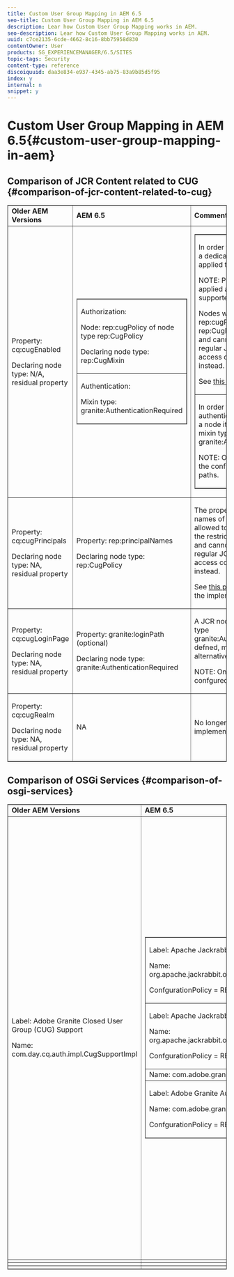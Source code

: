 ```yaml
---
title: Custom User Group Mapping in AEM 6.5
seo-title: Custom User Group Mapping in AEM 6.5
description: Lear how Custom User Group Mapping works in AEM.
seo-description: Lear how Custom User Group Mapping works in AEM.
uuid: c7ce2135-6cde-4662-8c16-8bb75958d830
contentOwner: User
products: SG_EXPERIENCEMANAGER/6.5/SITES
topic-tags: Security
content-type: reference
discoiquuid: daa3e834-e937-4345-ab75-83a9b85d5f95
index: y
internal: n
snippet: y
---
```


# Custom User Group Mapping in AEM 6.5{#custom-user-group-mapping-in-aem}

## Comparison of JCR Content related to CUG {#comparison-of-jcr-content-related-to-cug}

<table border="1" cellpadding="1" cellspacing="0" width="100%"> 
 <tbody> 
  <tr> 
   <td><strong>Older AEM Versions</strong></td> 
   <td><strong>AEM 6.5</strong></td> 
   <td><strong>Comments</strong></td> 
  </tr> 
  <tr> 
   <td><p>Property: cq:cugEnabled</p> <p>Declaring node type: N/A, residual property</p> </td> 
   <td> 
    <table border="1" cellpadding="1" cellspacing="0" width="100%"> 
     <tbody> 
      <tr> 
       <td><p>Authorization:</p> <p>Node: rep:cugPolicy of node type rep:CugPolicy</p> <p>Declaring node type: rep:CugMixin</p> <p> </p> <p> </p> <p> </p> </td> 
      </tr> 
      <tr> 
       <td><p>Authentication:</p> <p>Mixin type: granite:AuthenticationRequired</p> </td> 
      </tr> 
     </tbody> 
    </table> </td> 
   <td> 
    <table border="1" cellpadding="1" cellspacing="0" width="100%"> 
     <tbody> 
      <tr> 
       <td><p>In order to restrict read access a dedicated CUG policy is applied to the target node.</p> <p>NOTE: Policies can only be applied at the configured supported paths.</p> <p>Nodes with name rep:cugPolicy and type rep:CugPolicy are protected and cannot be written using regular JCR API calls; use JCR access control management instead.</p> <p>See <a href="http://jackrabbit.apache.org/oak/docs/security/authorization/cug.html" target="_blank">this page</a> for more info.</p> </td> 
      </tr> 
      <tr> 
       <td><p>In order to enforce authentication requirement on a node it is sufcient to add the mixin type granite:AuthenticationRequired.</p> <p>NOTE: Only respected below the configured supported paths.</p> </td> 
      </tr> 
     </tbody> 
    </table> </td> 
  </tr> 
  <tr> 
   <td><p>Property: cq:cugPrincipals</p> <p>Declaring node type: NA, residual property</p> </td> 
   <td><p>Property: rep:principalNames</p> <p>Declaring node type: rep:CugPolicy</p> </td> 
   <td><p>The property containing the names of those principals that are allowed to read the content below the restricted CUG is protected and cannot be written using regular JCR API calls; use JCR access control management instead.</p> <p>See <a href="http://svn.apache.org/repos/asf/jackrabbit/trunk/jackrabbitapi/src/main/java/org/apache/jackrabbit/api/security/authorization/PrincipalSetPolicy.java" target="_blank">this page</a> for more details on the implementation.</p> </td> 
  </tr> 
  <tr> 
   <td><p>Property: cq:cugLoginPage</p> <p>Declaring node type: NA, residual property</p> </td> 
   <td><p>Property: granite:loginPath (optional)</p> <p>Declaring node type: granite:AuthenticationRequired</p> </td> 
   <td><p>A JCR node that has the mixin type granite:AuthenticationRequired defned, may optionally defne an alternative login path.</p> <p>NOTE: Only respected below the confgured supported paths.</p> </td> 
  </tr> 
  <tr> 
   <td><p>Property: cq:cugRealm</p> <p>Declaring node type: NA, residual property</p> </td> 
   <td>NA</td> 
   <td>No longer supported with the new implementation.</td> 
  </tr> 
 </tbody> 
</table>

## Comparison of OSGi Services {#comparison-of-osgi-services}

<table border="1" cellpadding="1" cellspacing="0" width="100%"> 
 <tbody> 
  <tr> 
   <td><strong>Older AEM Versions</strong></td> 
   <td><strong>AEM 6.5</strong></td> 
   <td><strong>Comments</strong></td> 
  </tr> 
  <tr> 
   <td><p>Label: Adobe Granite Closed User Group (CUG) Support</p> <p>Name: com.day.cq.auth.impl.CugSupportImpl</p> </td> 
   <td> 
    <table border="1" cellpadding="1" cellspacing="0" width="100%"> 
     <tbody> 
      <tr> 
       <td><p>Label: Apache Jackrabbit Oak CUG Configuration</p> <p>Name: org.apache.jackrabbit.oak.spi.security.authorization.cug.impl.CugConfiguration</p> <p>ConfgurationPolicy = REQUIRED</p> </td> 
      </tr> 
      <tr> 
       <td><p>Label: Apache Jackrabbit Oak CUG Exclude List</p> <p>Name: org.apache.jackrabbit.oak.spi.security.authorization.cug.impl.CugExcludeImpl</p> <p>ConfgurationPolicy = REQUIRED</p> <p> </p> <p> </p> <p> </p> <p> </p> </td> 
      </tr> 
      <tr> 
       <td>Name: com.adobe.granite.auth.requirement.impl.RequirementService</td> 
      </tr> 
      <tr> 
       <td><p>Label: Adobe Granite Authentication Requirement and Login Path Handler</p> <p>Name: com.adobe.granite.auth.requirement.impl.DefaultRequirementHandler</p> <p>ConfgurationPolicy = REQUIRED</p> </td> 
      </tr> 
     </tbody> 
    </table> </td> 
   <td> 
    <table border="1" cellpadding="1" cellspacing="0" width="100%"> 
     <tbody> 
      <tr> 
       <td>Configuration of the CUG authorization and enable/disable the evaluation.</td> 
      </tr> 
      <tr> 
       <td><p>Service to configure exclusion list of principals which should not be afected by the CUG authorization.</p> <p>NOTE: If the CugExcludeImpl is not configured, the CugConfguration will fallback to the default.</p> <p>It is possible to plug a custom CugExclude implementation in case of special needs.</p> </td> 
      </tr> 
      <tr> 
       <td>OSGi component implementing LoginPathProvider that exposes a matching login path to the LoginSelectorHandler. It has a mandatory reference to a RequirementHandler which is used to register the observer that listens to changed auth requirements stored in the content by the means of the granite:AuthenticationRequired mixin type. </td> 
      </tr> 
      <tr> 
       <td><p>OSGi component implementing RequirementHandler that notifes the SlingAuthenticator about changes to authrequirements.</p> <p>As confguration policy for this component is REQUIRE it will only be activated if a set of supported paths is specifed.</p> <p>Enabling the service will launch the RequirementService.</p> </td> 
      </tr> 
     </tbody> 
    </table> </td> 
  </tr> 
  <tr> 
   <td> </td> 
   <td> </td> 
   <td> </td> 
  </tr> 
  <tr> 
   <td> </td> 
   <td> </td> 
   <td> </td> 
  </tr> 
  <tr> 
   <td> </td> 
   <td> </td> 
   <td> </td> 
  </tr> 
 </tbody> 
</table>

